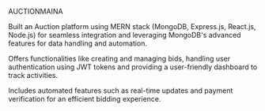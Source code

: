 AUCTIONMAINA

Built an Auction platform using MERN stack (MongoDB, Express.js, React.js, Node.js) for seamless integration and leveraging
MongoDB's advanced features for data handling and automation.

Offers functionalities like creating and managing bids, handling user authentication using JWT tokens and providing a user-friendly
dashboard to track activities.

Includes automated features such as real-time updates and payment verification for an efficient bidding experience.

